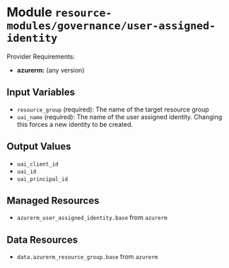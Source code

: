 
# Module `resource-modules/governance/user-assigned-identity`

Provider Requirements:
* **azurerm:** (any version)

## Input Variables
* `resource_group` (required): The name of the target resource group
* `uai_name` (required): The name of the user assigned identity. Changing this forces a new identity to be created.

## Output Values
* `uai_client_id`
* `uai_id`
* `uai_principal_id`

## Managed Resources
* `azurerm_user_assigned_identity.base` from `azurerm`

## Data Resources
* `data.azurerm_resource_group.base` from `azurerm`


